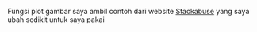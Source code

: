 Fungsi plot gambar saya ambil contoh dari website [Stackabuse](https://stackabuse.com/affine-image-transformations-in-python-with-numpy-pillow-and-opencv/) yang saya ubah sedikit untuk saya pakai
